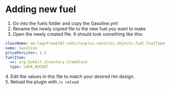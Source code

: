 # Adding new fuel

1. Go into the fuels folder and copy the Gasoline.yml
2. Rename the newly copied file to the new fuel you want to make
3. Open the newly created file. It should look something like this:

```yaml
className: me.legofreak107.vehiclesplus.vehicles.objects.fuel.FuelType
name: Gasoline
pricePerLiter: 1.5
fuelItem:
  ==: org.bukkit.inventory.ItemStack
  type: LAVA_BUCKET
```

&#x20;  4\. Edit the values in this file to match your desired rim design.\
&#x20;  5\. Reload the plugin with `/v reload`
